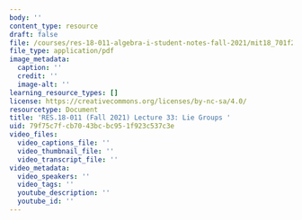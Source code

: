 ```yaml
---
body: ''
content_type: resource
draft: false
file: /courses/res-18-011-algebra-i-student-notes-fall-2021/mit18_701f21_lect33.pdf
file_type: application/pdf
image_metadata:
  caption: ''
  credit: ''
  image-alt: ''
learning_resource_types: []
license: https://creativecommons.org/licenses/by-nc-sa/4.0/
resourcetype: Document
title: 'RES.18-011 (Fall 2021) Lecture 33: Lie Groups '
uid: 79f75c7f-cb70-43bc-bc95-1f923c537c3e
video_files:
  video_captions_file: ''
  video_thumbnail_file: ''
  video_transcript_file: ''
video_metadata:
  video_speakers: ''
  video_tags: ''
  youtube_description: ''
  youtube_id: ''
---
```

